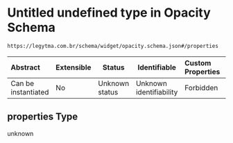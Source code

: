 # Untitled undefined type in Opacity Schema

```txt
https://legytma.com.br/schema/widget/opacity.schema.json#/properties
```




| Abstract            | Extensible | Status         | Identifiable            | Custom Properties | Additional Properties | Access Restrictions | Defined In                                                                           |
| :------------------ | ---------- | -------------- | ----------------------- | :---------------- | --------------------- | ------------------- | ------------------------------------------------------------------------------------ |
| Can be instantiated | No         | Unknown status | Unknown identifiability | Forbidden         | Allowed               | none                | [opacity.schema.json\*](../schema/widget/opacity.schema.json) |

## properties Type

unknown
